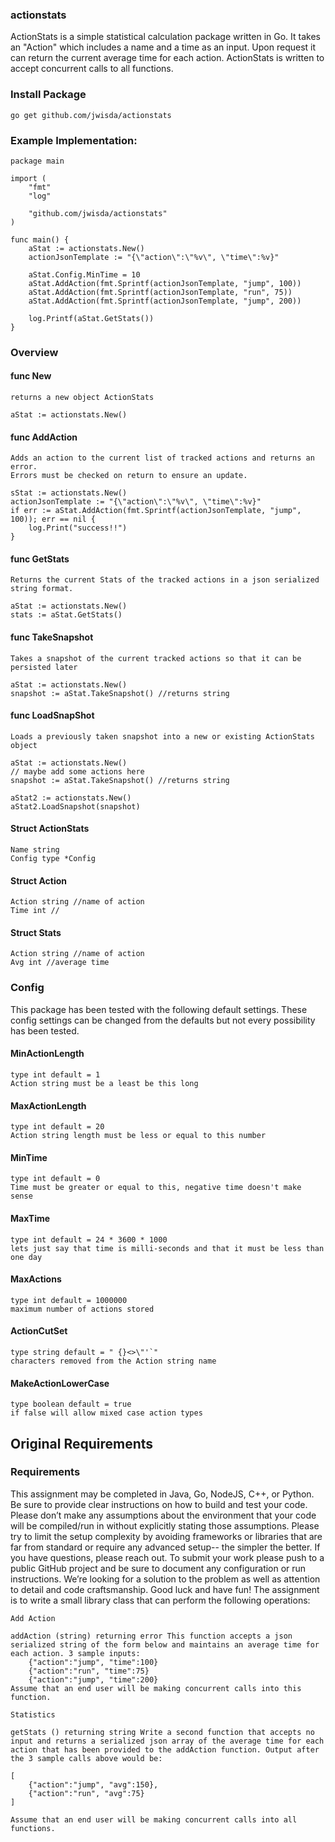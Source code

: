 ### actionstats
ActionStats is a simple statistical calculation package written in Go. It takes an "Action" which includes a name and a time as an input. Upon request it can return the current average time for each action. ActionStats is written to accept concurrent calls to all functions.

### Install Package
    go get github.com/jwisda/actionstats

### Example Implementation:

    package main

    import (
        "fmt"
        "log"

        "github.com/jwisda/actionstats"
    )

    func main() {
        aStat := actionstats.New()
        actionJsonTemplate := "{\"action\":\"%v\", \"time\":%v}"

        aStat.Config.MinTime = 10
        aStat.AddAction(fmt.Sprintf(actionJsonTemplate, "jump", 100))    
        aStat.AddAction(fmt.Sprintf(actionJsonTemplate, "run", 75))    
        aStat.AddAction(fmt.Sprintf(actionJsonTemplate, "jump", 200))    

        log.Printf(aStat.GetStats())
    }

### Overview

#### func New
    returns a new object ActionStats
        
    aStat := actionstats.New()

#### func AddAction
    Adds an action to the current list of tracked actions and returns an error. 
    Errors must be checked on return to ensure an update. 

    sStat := actionstats.New()
    actionJsonTemplate := "{\"action\":\"%v\", \"time\":%v}"
    if err := aStat.AddAction(fmt.Sprintf(actionJsonTemplate, "jump", 100)); err == nil {
    	log.Print("success!!")
    }

#### func GetStats
    Returns the current Stats of the tracked actions in a json serialized string format.

    aStat := actionstats.New()
    stats := aStat.GetStats() 

#### func TakeSnapshot
    Takes a snapshot of the current tracked actions so that it can be persisted later

    aStat := actionstats.New()
    snapshot := aStat.TakeSnapshot() //returns string

#### func LoadSnapShot
    Loads a previously taken snapshot into a new or existing ActionStats object

    aStat := actionstats.New()
    // maybe add some actions here
    snapshot := aStat.TakeSnapshot() //returns string
    
    aStat2 := actionstats.New()
    aStat2.LoadSnapshot(snapshot)

#### Struct ActionStats
    Name string    
    Config type *Config

#### Struct Action
    Action string //name of action
    Time int //

#### Struct Stats
    Action string //name of action
    Avg int //average time

### Config
This package has been tested with the following default settings. 
These config settings can be changed from the defaults but not every possibility has been tested.

#### MinActionLength 
    type int default = 1        
    Action string must be a least be this long
	
#### MaxActionLength 
    type int default = 20       
    Action string length must be less or equal to this number
	
#### MinTime 
    type int default = 0                
    Time must be greater or equal to this, negative time doesn't make sense
	
#### MaxTime 
    type int default = 24 * 3600 * 1000 
    lets just say that time is milli-seconds and that it must be less than one day

#### MaxActions 
    type int default = 1000000
    maximum number of actions stored

#### ActionCutSet 
    type string default = " {}<>\"'`" 
    characters removed from the Action string name
	
#### MakeActionLowerCase 
    type boolean default = true 
    if false will allow mixed case action types


## Original Requirements

### Requirements 
This assignment may be completed in Java, Go, NodeJS, C++, or Python. Be sure to provide clear instructions on how to build and test your code. Please don’t make any assumptions about the environment that your code will be compiled/run in without explicitly stating those assumptions. Please try to limit the setup complexity by avoiding frameworks or libraries that are far from standard or require any advanced setup-- the simpler the better. If you have questions, please reach out. To submit your work please push to a public GitHub project and be sure to document any configuration or run instructions. We’re looking for a solution to the problem as well as attention to detail and code craftsmanship. Good luck and have fun! The assignment is to write a small library class that can perform the following operations:

    Add Action 
    
    addAction (string) returning error This function accepts a json serialized string of the form below and maintains an average time for each action. 3 sample inputs:
        {"action":"jump", "time":100}
        {"action":"run", "time":75}
        {"action":"jump", "time":200} 
    Assume that an end user will be making concurrent calls into this function.

    Statistics 
    
    getStats () returning string Write a second function that accepts no input and returns a serialized json array of the average time for each action that has been provided to the addAction function. Output after the 3 sample calls above would be: 
    
    [ 
        {"action":"jump", "avg":150}, 
        {"action":"run", "avg":75} 
    ] 
    
    Assume that an end user will be making concurrent calls into all functions.

##

